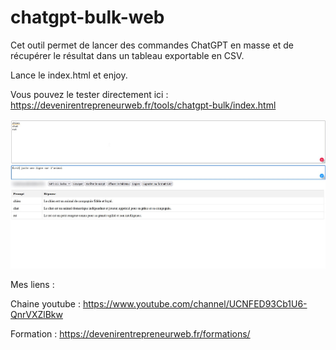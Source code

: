 # chatgpt-bulk-web
Cet outil permet de lancer des commandes ChatGPT en masse et de récupérer le résultat dans un tableau exportable en CSV.

Lance le index.html et enjoy.

Vous pouvez le tester directement ici : https://devenirentrepreneurweb.fr/tools/chatgpt-bulk/index.html

![Screenshot](screenshot.jpg)


Mes liens :

Chaine youtube : https://www.youtube.com/channel/UCNFED93Cb1U6-QnrVXZlBkw

Formation : https://devenirentrepreneurweb.fr/formations/
